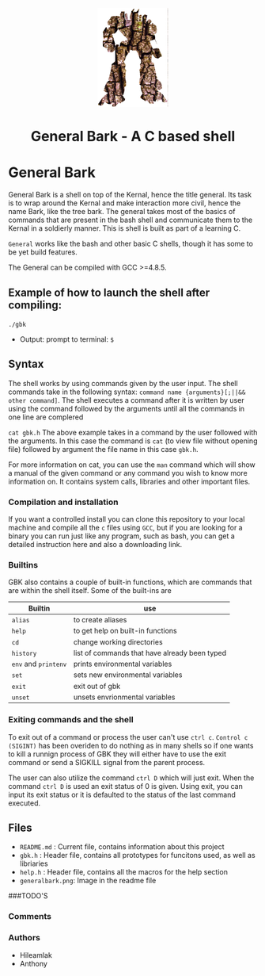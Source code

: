 <p align="center">

  <img src="generalbark.png" height="200\"/>

<br>


<h1><p align="center">General Bark - A C based shell</h1></p></font>

# General Bark
General Bark is a shell on top of the Kernal, hence the title general. Its task is to wrap around the Kernal and make interaction more civil, hence the name Bark, like the tree bark. The general takes most of the basics of commands that are present in the bash shell and communicate them to the Kernal in a soldierly manner. This is shell is built as part of a learning C.

`General` works like the bash and other basic C shells, though it has some to be yet build features.

The General can be compiled with GCC >=4.8.5.

## Example of how to launch the shell after compiling:
`./gbk`

* Output: prompt to terminal: `$ `

## Syntax
The shell works by using commands given by the user input. The shell commands take in the following syntax: `command name {arguments}[;||&& other command]`. The shell executes a command after it is written by user using the command followed by the arguments until all the commands in one line are complered

`cat gbk.h`
The above example takes in a command by the user followed with the arguments. In this case the command is `cat` (to view file without opening file) followed by argument the file name in this case `gbk.h`.

For more information on cat, you can use the `man` command which will show a manual of the given command or any command you wish to know more information on. It contains system calls, libraries and other important files.


### Compilation and installation
If you want a controlled install you can clone this repository to your local machine and compile all the `c` files using `GCC`, but if you are looking for a binary you can run just like any program, such as bash, you can get a detailed instruction here and also a downloading link.


### Builtins
GBK also contains a couple of built-in functions, which are commands that are within the shell itself. Some of the built-ins are 

|Builtin   | use|
|----------|--------------------------------------------|
|`alias` | to create aliases|
|`help` | to get help on built-in functions |
|`cd` | change working directories|
|`history` | list of commands that have already been typed|
|`env` and `printenv` | prints environmental variables|
|`set` | sets new environmental variables|
|`exit` | exit out of gbk|
|`unset` | unsets envrionmental variables|


### Exiting commands and the shell
To exit out of a command or process the user can't use `ctrl c`. `Control c (SIGINT)` has been overiden to do nothing as in many shells so if one wants to kill a runnign process of GBK they will either have to use the exit command or send a SIGKILL signal from the parent process. 

The user can also utilize the command `ctrl D` which will just exit. When the command `ctrl D` is used an exit status of 0 is given. Using exit, you can input its exit status or it is defaulted to the status of the last command executed.

## Files
* `README.md` : Current file, contains information about this project
* `gbk.h` : Header file, contains all prototypes for funcitons used, as well as libriaries
* `help.h` : Header file, contains all the macros for the help section
* `generalbark.png`: Image in the readme file

###TODO'S

### Comments

### Authors
* Hileamlak
* Anthony
